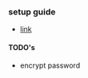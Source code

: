 ### setup guide
- [link](https://www.youtube.com/watch?v=3Hg2WPwDyG8&ab_channel=ZakH.)

#### TODO's
- encrypt password